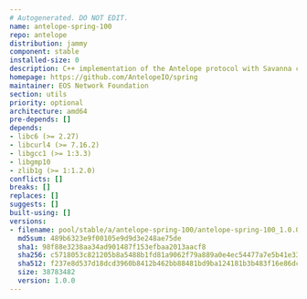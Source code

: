 ```yaml
---
# Autogenerated. DO NOT EDIT.
name: antelope-spring-100
repo: antelope
distribution: jammy
component: stable
installed-size: 0
description: C++ implementation of the Antelope protocol with Savanna consensus
homepage: https://github.com/AntelopeIO/spring
maintainer: EOS Network Foundation
section: utils
priority: optional
architecture: amd64
pre-depends: []
depends:
- libc6 (>= 2.27)
- libcurl4 (>= 7.16.2)
- libgcc1 (>= 1:3.3)
- libgmp10
- zlib1g (>= 1:1.2.0)
conflicts: []
breaks: []
replaces: []
suggests: []
built-using: []
versions:
- filename: pool/stable/a/antelope-spring-100/antelope-spring-100_1.0.0-ubuntu-22.04_amd64.deb
  md5sum: 489b6323e9f00105e9d9d3e248ae75de
  sha1: 98f88e3238aa34ad901487f153efbaa2013aacf8
  sha256: c5718053c821205b8a5488b1fd81a9062f79a889a0e4ec54477a7e5b41e33ab3
  sha512: f237e8d537d18dcd3960b8412b462bb88481bd9ba124181b3b483f16e86dc4d6c8315ff93083af59059e503ed1fdc02ff0ebf8571eaaf3b7852d0559bf300ea5
  size: 38783482
  version: 1.0.0
---
```

